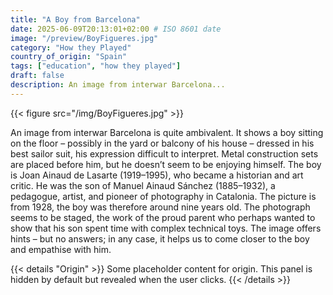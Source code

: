 ```yaml
---
title: "A Boy from Barcelona"
date: 2025-06-09T20:13:01+02:00 # ISO 8601 date
image: "/preview/BoyFigueres.jpg"
category: "How they Played"
country_of_origin: "Spain"
tags: ["education", "how they played"]
draft: false
description: An image from interwar Barcelona...
---
```


{{< figure src="/img/BoyFigueres.jpg" >}}

An image from interwar Barcelona is quite ambivalent. It shows a boy sitting on the floor – possibly in the yard or balcony of his house – dressed in his best sailor suit, his expression difficult to interpret. Metal construction sets are placed before him, but he doesn’t seem to be enjoying himself. The boy is Joan Ainaud de Lasarte (1919–1995), who became a historian and art critic. He was the son of Manuel Ainaud Sánchez (1885–1932), a pedagogue, artist, and pioneer of photography in Catalonia. The picture is from 1928, the boy was therefore around nine years old. The photograph seems to be staged, the work of the proud parent who perhaps wanted to show that his son spent time with complex technical toys. The image offers hints – but no answers; in any case, it helps us to come closer to the boy and empathise with him.


{{< details "Origin" >}}
Some placeholder content for origin. This panel is hidden by default but revealed when the user clicks.
{{< /details >}}

